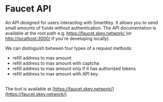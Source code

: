 # Faucet API

An API designed for users interacting with SmartKey. It allows you to send small amounts of funds without authentication. The API documentation is available at the root path e.g. [https://faucet.skey.network/ ](https://faucet.skey.network/) (or [http://localhost:3000/](http://localhost:3000/) if you're developing locally).

We can distinguish between four types of a request methods:

* refill address to max amount
* refill address to max amount with captcha
* refill address to max amount only if it has authorized tokens
* refill address to max amount with API key.

\
The tool is available at [https://faucet.skey.network/](https://faucet.skey.network/)
